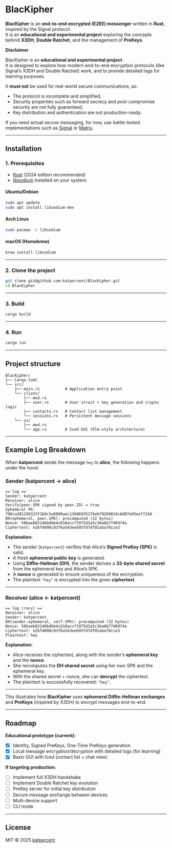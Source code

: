 # BlacKipher

**BlacKipher** is an **end-to-end encrypted (E2EE) messenger** written in **Rust**, inspired by the Signal protocol.  
It is an **educational and experimental project** exploring the concepts behind **X3DH**, **Double Ratchet**, and the management of **PreKeys**.

**Disclaimer**

BlacKipher is an **educational and experimental project**.  
It is designed to explore how modern end-to-end encryption protocols (like Signal’s X3DH and Double Ratchet) work, and to provide detailed logs for learning purposes.  

It **must not** be used for real-world secure communications, as:
- The protocol is incomplete and simplified,
- Security properties such as forward secrecy and post-compromise security are not fully guaranteed,
- Key distribution and authentication are not production-ready.

If you need actual secure messaging, for now, use battle-tested implementations such as [Signal](https://signal.org/) or [Matrix](https://matrix.org/).

---

## Installation

### 1. Prerequisites

* [Rust](https://www.rust-lang.org/tools/install) (2024 edition recommended)
* [libsodium](https://libsodium.gitbook.io/doc/installation) installed on your system:

#### Ubuntu/Debian

```bash
sudo apt update
sudo apt install libsodium-dev
````

#### Arch Linux

```bash
sudo pacman -S libsodium
```

#### macOS (Homebrew)

```bash
brew install libsodium
```

---

### 2. Clone the project

```bash
git clone git@github.com:katpercent/BlacKipher.git
cd BlacKipher
```

---

### 3. Build

```bash
cargo build
```

---

### 4. Run

```bash
cargo run
```

---

## Project structure

```
BlacKipher/
├── Cargo.toml
└── src/
    ├── main.rs           # Application entry point
    └── client/
        ├── mod.rs
        ├── user.rs       # User struct + key generation and crypto logic
        ├── contacts.rs   # Contact list management
        └── sessions.rs   # Persistent message sessions
    └── ui/
        ├── mod.rs
        └── app.rs        # Iced GUI (Elm-style architecture)
```

---

## Example Log Breakdown

When **katpercent** sends the message `hey` to **alice**, the following happens under the hood:

### Sender (katpercent → alice)

```
== log ==
Sender: katpercent
Receiver: alice
Verify(peer.SPK signed by peer.ID) = true
Ephemeral PK: 798ca381199323f1b0c5a8809aec13606935276ebf9260014c6d07e85eef724d
DH(ephemeral, peer.SPK): precomputed (32 bytes)
Nonce: 58baeb82146bdbb4c810accf1975d2a5c36a6b77d69f4a
Ciphertext: e2bf4898c93f6a543eeb95fd7df01aba78cce3
```

**Explanation:**

* The sender (`katpercent`) verifies that Alice’s **Signed PreKey (SPK)** is valid.
* A fresh **ephemeral public key** is generated.
* Using **Diffie-Hellman (DH)**, the sender derives a **32-byte shared secret** from the ephemeral key and Alice’s SPK.
* A **nonce** is generated to ensure uniqueness of the encryption.
* The plaintext `"hey"` is encrypted into the given **ciphertext**.

---

### Receiver (alice ← katpercent)

```
== log (recv) ==
Receiver: alice
Sender: katpercent
DH(sender.ephemeral, self.SPK): precomputed (32 bytes)
Nonce: 58baeb82146bdbb4c810accf1975d2a5c36a6b77d69f4a
Ciphertext: e2bf4898c93f6a543eeb95fd7df01aba78cce3
Plaintext: hey
```

**Explanation:**

* Alice receives the ciphertext, along with the sender’s **ephemeral key** and the **nonce**.
* She recomputes the **DH shared secret** using her own SPK and the ephemeral key.
* With the shared secret + nonce, she can **decrypt** the ciphertext.
* The plaintext is successfully recovered: `"hey"`.

---

This illustrates how **BlacKipher** uses **ephemeral Diffie-Hellman exchanges** and **PreKeys** (inspired by X3DH) to encrypt messages end-to-end.


---

## Roadmap

**Educational prototype (current):**
- [x] Identity, Signed PreKeys, One-Time PreKeys generation  
- [x] Local message encryption/decryption with detailed logs (for learning)  
- [x] Basic GUI with Iced (contact list + chat view)  

**If targeting production:**
- [ ] Implement full X3DH handshake  
- [ ] Implement Double Ratchet key evolution  
- [ ] PreKey server for initial key distribution  
- [ ] Secure message exchange between devices  
- [ ] Multi-device support  
- [ ] CLI mode  

---

## License

MIT © 2025 [katpercent](https://github.com/katpercent)
